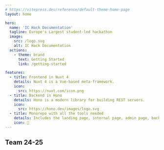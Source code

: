 ```yaml
---
# https://vitepress.dev/reference/default-theme-home-page
layout: home

hero:
  name: 'IC Hack Documentation'
  tagline: Europe's Largest student-led hackathon
  image:
    src: /logo.svg
    alt: IC Hack Documentation
  actions:
    - theme: brand
      text: Getting Started
      link: /getting-started

features:
  - title: Frontend in Nuxt 4
    details: Nuxt 4 is a Vue-based meta-framework.
    icon: 
      src: https://nuxt.com/icon.png
  - title: Backend in Hono
    details: Hono is a modern library for building REST servers.
    icon: 
      src: https://hono.dev/images/logo.svg
  - title: Monorepo with all the tools needed
    details: Includes the landing page, internal page, admin page, backend server.
    icon: 🔧
---
```


<script setup>
import { VPTeamMembers } from 'vitepress/theme'

const members = [
  {
    avatar: 'https://www.github.com/cybercoder-naj.png',
    name: 'Nishant Aanjaney Jalan',
    title: "DoCSoc Webmaster 24-25",
    links: [
      { icon: 'github', link: 'https://github.com/cybercoder-naj' },
      { icon: 'linkedin', link: 'https://linkedin.com/in/nishant-a-jalan' }
    ]
  },
  {
    avatar: 'https://www.github.com/Dropheart.png',
    name: 'Jay Ahmed Abussaud',
    title: "DoCSoc Webmaster 24-25",
    links: [
      { icon: 'github', link: 'https://github.com/Dropheart' },
    ]
  },
  {
    avatar: 'https://github.com/Harini-Sritharar.png',
    name: 'Harini Sritharar',
    title: "IC Hack '25 Volunteer",
    links: [
      { icon: 'github', link: 'https://github.com/Harini-Sritharar' },
    ]
  },
  {
    avatar: 'https://github.com/JoshXL23.png',
    name: 'Joshua Gonsalves',
    title: "IC Hack '25 Volunteer",
    links: [
      { icon: 'github', link: 'https://github.com/JoshXL23' },
    ]
  },
  {
    avatar: 'https://github.com/georgedecesare.png',
    name: 'George Decesare',
    title: "IC Hack '25 Volunteer",
    links: [
      { icon: 'github', link: 'https://github.com/georgedecesare' },
    ]
  },
]
</script>

## Team 24-25

<VPTeamMembers :members="members" />